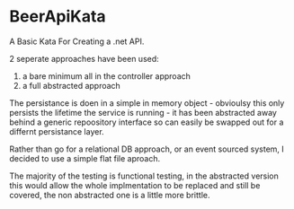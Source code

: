 # BeerApiKata
A Basic Kata For Creating a .net API.

2 seperate approaches have been used:
1. a bare minimum all in the controller approach
2. a full abstracted approach

The persistance is doen in a simple in memory object - obvioulsy this only persists the lifetime the service is running - it has been abstracted away behind a generic repoository interface so can easily be swapped out for a differnt persistance layer.

Rather than go for a relational DB approach, or an event sourced system, I decided to use a simple flat file aproach.

The majority of the testing is functional testing, in the abstracted version this would allow the whole implmentation to be replaced and still be covered, the non abstracted one is a little more brittle.

